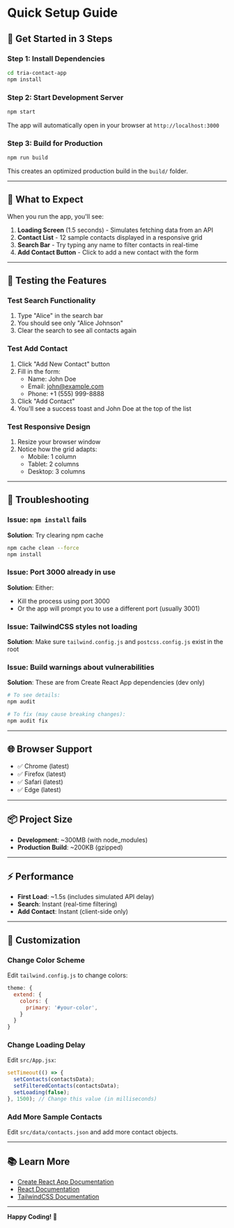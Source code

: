 # Quick Setup Guide

## 🚀 Get Started in 3 Steps

### Step 1: Install Dependencies
```bash
cd tria-contact-app
npm install
```

### Step 2: Start Development Server
```bash
npm start
```

The app will automatically open in your browser at `http://localhost:3000`

### Step 3: Build for Production
```bash
npm run build
```

This creates an optimized production build in the `build/` folder.

---

## 📱 What to Expect

When you run the app, you'll see:

1. **Loading Screen** (1.5 seconds) - Simulates fetching data from an API
2. **Contact List** - 12 sample contacts displayed in a responsive grid
3. **Search Bar** - Try typing any name to filter contacts in real-time
4. **Add Contact Button** - Click to add a new contact with the form

---

## 🎯 Testing the Features

### Test Search Functionality
1. Type "Alice" in the search bar
2. You should see only "Alice Johnson"
3. Clear the search to see all contacts again

### Test Add Contact
1. Click "Add New Contact" button
2. Fill in the form:
   - Name: John Doe
   - Email: john@example.com
   - Phone: +1 (555) 999-8888
3. Click "Add Contact"
4. You'll see a success toast and John Doe at the top of the list

### Test Responsive Design
1. Resize your browser window
2. Notice how the grid adapts:
   - Mobile: 1 column
   - Tablet: 2 columns
   - Desktop: 3 columns

---

## 🔧 Troubleshooting

### Issue: `npm install` fails
**Solution**: Try clearing npm cache
```bash
npm cache clean --force
npm install
```

### Issue: Port 3000 already in use
**Solution**: Either:
- Kill the process using port 3000
- Or the app will prompt you to use a different port (usually 3001)

### Issue: TailwindCSS styles not loading
**Solution**: Make sure `tailwind.config.js` and `postcss.config.js` exist in the root

### Issue: Build warnings about vulnerabilities
**Solution**: These are from Create React App dependencies (dev only)
```bash
# To see details:
npm audit

# To fix (may cause breaking changes):
npm audit fix
```

---

## 🌐 Browser Support

- ✅ Chrome (latest)
- ✅ Firefox (latest)
- ✅ Safari (latest)
- ✅ Edge (latest)

---

## 📦 Project Size

- **Development**: ~300MB (with node_modules)
- **Production Build**: ~200KB (gzipped)

---

## ⚡ Performance

- **First Load**: ~1.5s (includes simulated API delay)
- **Search**: Instant (real-time filtering)
- **Add Contact**: Instant (client-side only)

---

## 🎨 Customization

### Change Color Scheme
Edit `tailwind.config.js` to change colors:
```js
theme: {
  extend: {
    colors: {
      primary: '#your-color',
    }
  }
}
```

### Change Loading Delay
Edit `src/App.jsx`:
```js
setTimeout(() => {
  setContacts(contactsData);
  setFilteredContacts(contactsData);
  setLoading(false);
}, 1500); // Change this value (in milliseconds)
```

### Add More Sample Contacts
Edit `src/data/contacts.json` and add more contact objects.

---

## 📚 Learn More

- [Create React App Documentation](https://create-react-app.dev/)
- [React Documentation](https://react.dev/)
- [TailwindCSS Documentation](https://tailwindcss.com/)

---

**Happy Coding! 🎉**

